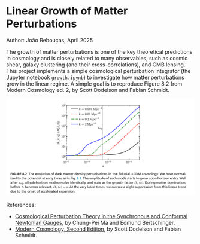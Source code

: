 # Linear Growth of Matter Perturbations
Author: João Rebouças, April 2025

The growth of matter perturbations is one of the key theoretical predictions in cosmology and is closely related to many observables, such as cosmic shear, galaxy clustering (and their cross-correlations), and CMB lensing. This project implements a simple cosmological perturbation integrator (the Jupyter notebook [`growth.ipynb`](./growth.ipynb)) to investigate how matter perturbations grow in the linear regime. A simple goal is to reproduce Figure 8.2 from Modern Cosmology ed. 2, by Scott Dodelson and Fabian Schmidt.

<p align="center">
    <img src="dodelson_matter_tk.png" alt="drawing" width="1000"/>
</p>

References:
- [Cosmological Perturbation Theory in the Synchronous and Conformal
 Newtonian Gauges](https://arxiv.org/pdf/astro-ph/9506072), by Chung-Pei Ma and Edmund Bertschinger.
- [Modern Cosmology, Second Edition](https://ui.adsabs.harvard.edu/abs/2020moco.book.....D/abstract), by Scott Dodelson and Fabian Schmidt.